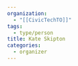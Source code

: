```yaml
---
organization:
  - "[[CivicTechTO]]"
tags:
  - type/person
title: Kate Skipton
categories:
  - organizer
---
```


